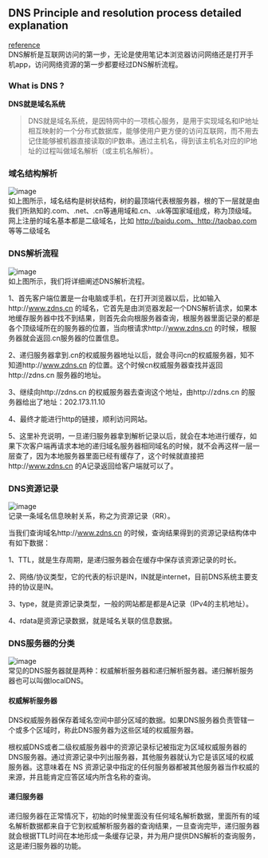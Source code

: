 ## DNS Principle and resolution process detailed explanation
[reference](https://zhuanlan.zhihu.com/p/88260838)  
DNS解析是互联网访问的第一步，无论是使用笔记本浏览器访问网络还是打开手机app，访问网络资源的第一步都要经过DNS解析流程。
### What is DNS ?
**DNS就是域名系统**  
> DNS就是域名系统，是因特网中的一项核心服务，是用于实现域名和IP地址相互映射的一个分布式数据库，能够使用户更方便的访问互联网，而不用去记住能够被机器直接读取的IP数串。通过主机名，得到该主机名对应的IP地址的过程叫做域名解析（或主机名解析）。

### 域名结构解析
![image](https://user-images.githubusercontent.com/52747634/116811859-187ce780-ab7e-11eb-9502-d938e1e7a1d9.png)  
如上图所示，域名结构是树状结构，树的最顶端代表根服务器，根的下一层就是由我们所熟知的.com、.net、.cn等通用域和.cn、.uk等国家域组成，称为顶级域。网上注册的域名基本都是二级域名，比如 http://baidu.com、http://taobao.com 等等二级域名

### DNS解析流程
![image](https://user-images.githubusercontent.com/52747634/116811971-c9838200-ab7e-11eb-91ba-e48c7c204e50.png)  
如上图所示，我们将详细阐述DNS解析流程。

1、首先客户端位置是一台电脑或手机，在打开浏览器以后，比如输入http://www.zdns.cn 的域名，它首先是由浏览器发起一个DNS解析请求，如果本地缓存服务器中找不到结果，则首先会向根服务器查询，根服务器里面记录的都是各个顶级域所在的服务器的位置，当向根请求http://www.zdns.cn 的时候，根服务器就会返回.cn服务器的位置信息。

2、递归服务器拿到.cn的权威服务器地址以后，就会寻问cn的权威服务器，知不知道http://www.zdns.cn 的位置。这个时候cn权威服务器查找并返回http://zdns.cn 服务器的地址。

3、继续向http://zdns.cn 的权威服务器去查询这个地址，由http://zdns.cn 的服务器给出了地址：202.173.11.10

4、最终才能进行http的链接，顺利访问网站。

5、这里补充说明，一旦递归服务器拿到解析记录以后，就会在本地进行缓存，如果下次客户端再请求本地的递归域名服务器相同域名的时候，就不会再这样一层一层查了，因为本地服务器里面已经有缓存了，这个时候就直接把http://www.zdns.cn 的A记录返回给客户端就可以了。

### DNS资源记录
![image](https://user-images.githubusercontent.com/52747634/116812676-93e09800-ab82-11eb-9e78-b471f5eadee9.png)  
 记录一条域名信息映射关系，称之为资源记录（RR）。

当我们查询域名http://www.zdns.cn 的时候，查询结果得到的资源记录结构体中有如下数据：

1、TTL，就是生存周期，是递归服务器会在缓存中保存该资源记录的时长。

2、网络/协议类型，它的代表的标识是IN，IN就是internet，目前DNS系统主要支持的协议是IN。

3、type，就是资源记录类型，一般的网站都是都是A记录（IPv4的主机地址）。

4、rdata是资源记录数据，就是域名关联的信息数据。

### DNS服务器的分类
![image](https://user-images.githubusercontent.com/52747634/116812768-0fdae000-ab83-11eb-9b44-8a7bcdcdb5c5.png)  
常见的DNS服务器就是两种：权威解析服务器和递归解析服务器。递归解析服务器也可以叫做localDNS。  

#### 权威解析服务器
DNS权威服务器保存着域名空间中部分区域的数据。如果DNS服务器负责管辖一个或多个区域时，称此DNS服务器为这些区域的权威服务器。

根权威DNS或者二级权威服务器中的资源记录标记被指定为区域权威服务器的DNS服务器。通过资源记录中列出服务器，其他服务器就认为它是该区域的权威服务器。这意味着在 NS 资源记录中指定的任何服务器都被其他服务器当作权威的来源，并且能肯定应答区域内所含名称的查询。

#### 递归服务器
递归服务器在正常情况下，初始的时候里面没有任何域名解析数据，里面所有的域名解析数据都来自于它到权威解析服务器的查询结果，一旦查询完毕，递归服务器就会根据TTL时间在本地形成一条缓存记录，并为用户提供DNS解析的查询服务，这是递归服务器的功能。  

